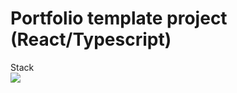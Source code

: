 # Portfolio template project (React/Typescript)

Stack <br/>
<img src="https://img.shields.io/badge/React-20232A?style=for-the-badge&logo=react&logoColor=61DAFB" />
